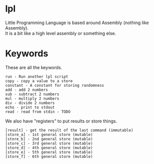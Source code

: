 # lpl
Little Programming Language is based around Assembly (nothing like Assembly).<br>
It is a bit like a high level assembly or something else.<br>

# Keywords
These are all the keywords.
```
run - Run another lpl script
copy - copy a value to a store
constant - A constant for storing randomness
add - add 2 numbers
sub - subtract 2 numbers
mul - multiply 2 numbers
div - divide 2 numbers
echo - print to stdout
read - read from stdin - TODO
```
We also have "registers" to put results or store things.
```
[result] - get the result of the last command (immutable)
[store_a] - 1st general store (mutable)
[store_b] - 2nd general store (mutable)
[store_c] - 3rd general store (mutable)
[store_d] - 4th general store (mutable)
[store_e] - 5th general store (mutable)
[store_f] - 6th general store (mutable)
```
